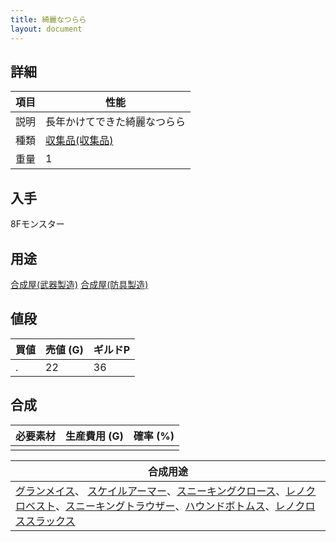 ```yaml
---
title: 綺麗なつらら
layout: document
---
```

## 詳細


|項目|性能|
|---|---|
|説明|長年かけてできた綺麗なつらら|
|種類|[収集品(収集品)](収集品(収集品))|
|重量|1|

## 入手

8Fモンスター

## 用途

[合成屋(武器製造)](合成屋(武器製造))
[合成屋(防具製造)](合成屋(防具製造))

## 値段


|買値|売値 (G)|ギルドP|
|---|---|---|
|.|22|36|

## 合成


|必要素材|生産費用 (G)|確率 (%)|
|---|---|---|
||||


|合成用途|
|---|
|[グランメイス](グランメイス)、 [スケイルアーマー](スケイルアーマー)、[スニーキングクロース](スニーキングクロース)、[レノクロベスト](レノクロベスト)、[スニーキングトラウザー](スニーキングトラウザー)、[ハウンドボトムス](ハウンドボトムス)、[レノクロススラックス](レノクロススラックス)|